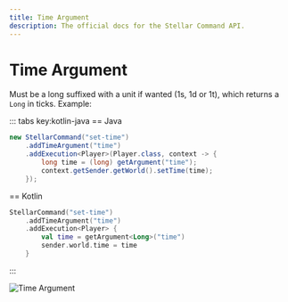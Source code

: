 ```yaml
---
title: Time Argument
description: The official docs for the Stellar Command API.
---
```


# Time Argument

Must be a long suffixed with a unit if wanted (1s, 1d or 1t), which returns a `Long` in ticks. Example:

::: tabs key:kotlin-java
== Java
```Java
new StellarCommand("set-time")
    .addTimeArgument("time")
    .addExecution<Player>(Player.class, context -> {
        long time = (long) getArgument("time");
        context.getSender.getWorld().setTime(time);
    });
```
== Kotlin
```Kotlin
StellarCommand("set-time")
    .addTimeArgument("time")
    .addExecution<Player> {
        val time = getArgument<Long>("time")
        sender.world.time = time
    }
```
:::

![Time Argument](https://cdn.lutto.dev/stellar/gifs/math/time.gif)